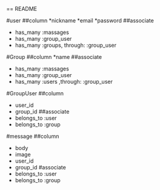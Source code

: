 == README

#user
##column
*nickname 
*email 
*password 
##associate
* has_many :massages 
* has_many :group_user 
* has_many :groups, through: :group_user 

#Group
##column
*name 
##associate
* has_many :massages 
* has_many :group_user 
* has_many :users ,through: :group_user 

#GroupUser
##column
* user_id 
* group_id 
##associate
* belongs_to :user 
* belongs_to :group 

#message
##column
* body 
* image 
* user_id 
* group_id 
#associate
* belongs_to :user 
* belongs_to :group 
